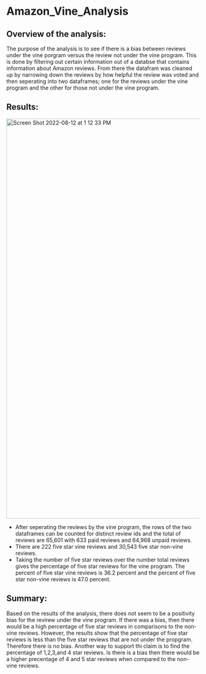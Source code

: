 # Amazon_Vine_Analysis

## Overview of the analysis: 
The purpose of the analysis is to see if there is a bias between reviews under the vine porgram versus the review not under the vine program. This is done by filtering out certain information out of a databse that contains information about Amazon reviews. From there the datafram was cleaned up by narrowing down the reviews by how helpful the review was voted and then seperating into two dataframes; one for the reviews under the vine program and the other for those not under the vine program. 

## Results: 
<img width="1042" alt="Screen Shot 2022-08-12 at 1 12 33 PM" src="https://user-images.githubusercontent.com/102255823/184410638-48586d72-0536-42fa-ab36-200024f9f390.png">

- After seperating the reviews by the vine program, the rows of the two dataframes can be counted for distinct review ids and the total of reviews are 65,601 with 633 paid reviews and 64,968 unpaid reviews. 
- There are 222 five star vine reviews and 30,543 five star non-vine reviews. 
- Taking the number of five star reviews over the number total reviews gives the percentage of five star reviews for the vine program. The percent of five star vine reviews is 36.2 percent and the percent of five star non-vine reviews is 47.0 percent. 

## Summary: 
Based on the results of the analysis, there does not seem to be a positivity bias for the revirew under the vine program. If there was a bias, then there would be a high percentage of five star reviews in comparisons to the non-vine reviews. However, the results show that the percentage of five star reviews is less than the five star reviews that are not under the propgram. Therefore there is no bias. Another way to support thi claim is to find the percentage of 1,2,3,and 4 star reviews. Is there is a bias then there would be a higher precentage of 4 and 5 star reviews when compared to the non-vine reviews. 
